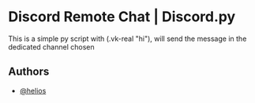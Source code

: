 
# Discord Remote Chat | Discord.py

This is a simple py script with (.vk-real "hi"), will send the message
in the dedicated channel chosen


## Authors

- [@helios](https://github.com/heliosssssss)

